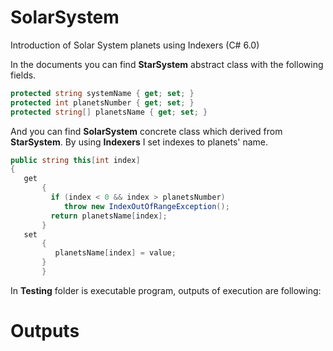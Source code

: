 # SolarSystem
Introduction of Solar System planets using Indexers (C# 6.0) 

In the documents you can find **StarSystem** abstract class with the following fields.

```C#
protected string systemName { get; set; }
protected int planetsNumber { get; set; }
protected string[] planetsName { get; set; }
```
And you can find **SolarSystem** concrete class which derived from **StarSystem**.
By using **Indexers** I set indexes to planets' name.

```C#
public string this[int index]
{
   get
       {
         if (index < 0 && index > planetsNumber)
            throw new IndexOutOfRangeException();
         return planetsName[index];
       }
   set
       {
          planetsName[index] = value;
       }
       }
 ```
 In **Testing** folder is executable program, outputs of execution are following:
 
 # Outputs
 
        
